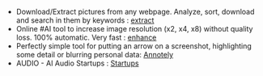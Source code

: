
* Download/Extract pictures from any webpage. Analyze, sort, download and search in them by keywords : [extract](https://extract.pics/)
* Online #AI tool to increase image resolution (x2, x4, x8) without quality loss. 100% automatic. Very fast : [enhance](http://letsenhance.io)
* Perfectly simple tool for putting an arrow on a screenshot, highlighting some detail or blurring personal data: [Annotely](https://szoter.com/launch/)
* AUDIO - AI Audio Startups : [Startups](https://github.com/csteinmetz1/ai-audio-startups)
